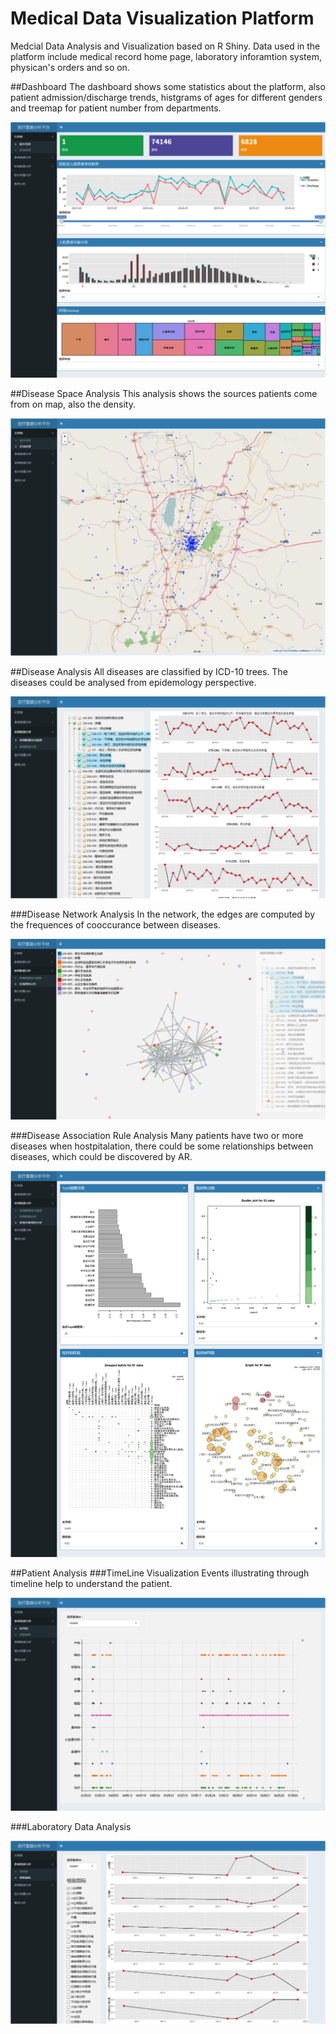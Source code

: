 # Medical Data Visualization Platform
Medcial Data Analysis and Visualization based on R Shiny. Data used in the platform include medical record home page, laboratory inforamtion system, physican's orders and so on. 

##Dashboard
The dashboard shows some statistics about the platform, also patient admission/discharge trends, histgrams of ages for different genders and treemap for patient number from departments.

![image](https://github.com/yejunbin/MedicalDataVisPlatform/raw/master/PNG/1.png)

##Disease Space Analysis
This analysis shows the sources patients come from on map, also the density. 

![image](https://github.com/yejunbin/MedicalDataVisPlatform/raw/master/PNG/2.png)

##Disease Analysis 
All diseases are classified by ICD-10 trees. The diseases could be analysed from epidemology perspective. 

![image](https://github.com/yejunbin/MedicalDataVisPlatform/raw/master/PNG/3.png)

###Disease Network Analysis
In the network, the edges are computed by the frequences of cooccurance between diseases. 

![image](https://github.com/yejunbin/MedicalDataVisPlatform/raw/master/PNG/4.png)

###Disease Association Rule Analysis
Many patients have two or more diseases when hostpitalation, there could be some relationships between diseases, which could be discovered by AR.

![image](https://github.com/yejunbin/MedicalDataVisPlatform/raw/master/PNG/5.png)

##Patient Analysis
###TimeLine Visualization
Events illustrating through timeline help to understand the patient.

![image](https://github.com/yejunbin/MedicalDataVisPlatform/raw/master/PNG/6.png)

###Laboratory Data Analysis

![image](https://github.com/yejunbin/MedicalDataVisPlatform/raw/master/PNG/7.png)








